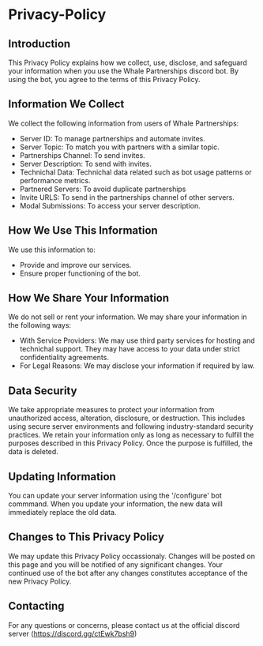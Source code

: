 # Privacy-Policy

## Introduction

This Privacy Policy explains how we collect, use, disclose, and safeguard your information when you use the Whale Partnerships discord bot. By using the bot, you agree to the terms of this Privacy Policy.

## Information We Collect

We collect the following information from users of Whale Partnerships:

- Server ID: To manage partnerships and automate invites.
- Server Topic: To match you with partners with a similar topic.
- Partnerships Channel: To send invites.
- Server Description: To send with invites.
- Technichal Data: Technichal data related such as bot usage patterns or performance metrics.
- Partnered Servers: To avoid duplicate partnerships
- Invite URLS: To send in the partnerships channel of other servers.
- Modal Submissions: To access your server description.

## How We Use This Information

We use this information to:

- Provide and improve our services.
- Ensure proper functioning of the bot.

## How We Share Your Information

We do not sell or rent your information. We may share your information in the following ways:

- With Service Providers: We may use third party services for hosting and technichal support. They may have access to your data under strict confidentiality agreements.
- For Legal Reasons: We may disclose your information if required by law.

## Data Security

We take appropriate measures to protect your information from unauthorized access, alteration, disclosure, or destruction. This includes using secure server environments and following industry-standard security practices. 
We retain your information only as long as necessary to fulfill the purposes described in this Privacy Policy. 
Once the purpose is fulfilled, the data is deleted.

## Updating Information

You can update your server information using the '/configure' bot commmand.
When you update your information, the new data will immediately replace the old data.

## Changes to This Privacy Policy

We may update this Privacy Policy occassionaly. 
Changes will be posted on this page and you will be notified of any significant changes.
Your continued use of the bot after any changes constitutes acceptance of the new Privacy Policy.

## Contacting

For any questions or concerns, please contact us at the official discord server (https://discord.gg/ctEwk7bsh9)
